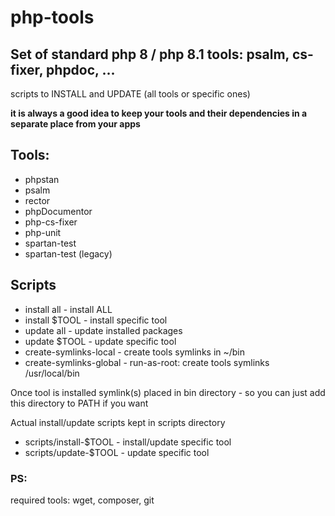 # php-tools

## Set of standard php 8 / php 8.1 tools: psalm, cs-fixer, phpdoc, ...

scripts to INSTALL and UPDATE (all tools or specific ones)

**it is always a good idea to keep your tools and their dependencies in a separate place from your apps**

## Tools:
* phpstan
* psalm
* rector
* phpDocumentor
* php-cs-fixer
* php-unit
* spartan-test
* spartan-test (legacy)

## Scripts
* install all             - install ALL
* install $TOOL           - install specific tool
* update  all             - update installed packages
* update  $TOOL           - update specific tool
* create-symlinks-local   - create tools symlinks in ~/bin
* create-symlinks-global  - run-as-root: create tools symlinks /usr/local/bin

Once tool is installed symlink(s) placed in bin directory - so you can just add this directory to PATH if you want

Actual install/update scripts kept in scripts directory
* scripts/install-$TOOL   - install/update specific tool
* scripts/update-$TOOL    - update specific tool



### PS:
 required tools: wget, composer, git